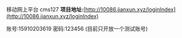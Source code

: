 移动网上平台 cms127
**项目地址:**[http://10086.jianxun.xyz/loginIndex](http://10086.jianxun.xyz/loginIndex)

账号:15910203619
密码:123456
(目前只开放一个测试账号)
